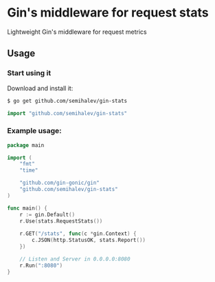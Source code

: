 # Gin's middleware for request stats

Lightweight Gin's middleware for request metrics

## Usage

### Start using it

Download and install it:

```sh
$ go get github.com/semihalev/gin-stats
```

```go
import "github.com/semihalev/gin-stats"
```

### Example usage:

```go
package main

import (
	"fmt"
	"time"

	"github.com/gin-gonic/gin"
	"github.com/semihalev/gin-stats"    
)

func main() {
	r := gin.Default()
	r.Use(stats.RequestStats())
    
	r.GET("/stats", func(c *gin.Context) {
		c.JSON(http.StatusOK, stats.Report())
	})

	// Listen and Server in 0.0.0.0:8080
	r.Run(":8080")
}

```